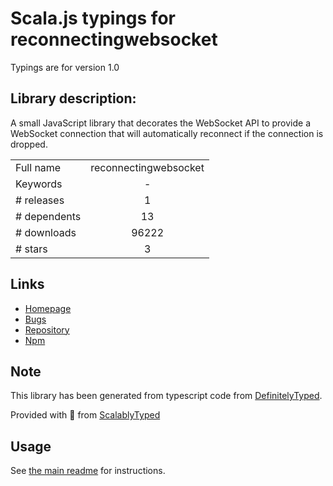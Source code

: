 
# Scala.js typings for reconnectingwebsocket

Typings are for version 1.0

## Library description:
A small JavaScript library that decorates the WebSocket API to provide a WebSocket connection that will automatically reconnect if the connection is dropped.

|                    |                 |
| ------------------ | :-------------: |
| Full name          | reconnectingwebsocket |
| Keywords           | - |
| # releases         | 1 |
| # dependents       | 13 |
| # downloads        | 96222 |
| # stars            | 3 |

## Links
- [Homepage](https://github.com/joewalnes/reconnecting-websocket)
- [Bugs](https://github.com/joewalnes/reconnecting-websocket/issues)
- [Repository](https://github.com/joewalnes/reconnecting-websocket)
- [Npm](https://www.npmjs.com/package/reconnectingwebsocket)
    


## Note
This library has been generated from typescript code from [DefinitelyTyped](https://definitelytyped.org).

Provided with :purple_heart: from [ScalablyTyped](https://github.com/oyvindberg/ScalablyTyped)

## Usage
See [the main readme](../../readme.md) for instructions.


